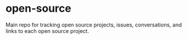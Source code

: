 # open-source
Main repo for tracking open source projects, issues, conversations, and links to each open source project.
